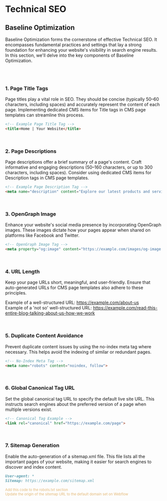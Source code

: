 # Technical SEO

## Baseline Optimization

Baseline Optimization forms the cornerstone of effective Technical SEO. It encompasses fundamental practices and settings that lay a strong foundation for enhancing your website's visibility in search engine results. In this section, we'll delve into the key components of Baseline Optimization.

<br>
<br>

### 1. Page Title Tags

Page titles play a vital role in SEO. They should be concise (typically 50–60 characters, including spaces) and accurately represent the content of each page. Implementing dedicated CMS items for Title tags in CMS page templates can streamline this process.

```markdown
<!-- Example Page Title Tag -->
<title>Home | Your Website</title>
```
<br>

### 2. Page Descriptions

Page descriptions offer a brief summary of a page's content. Craft informative and engaging descriptions (50–160 characters, or up to 300 characters, including spaces). Consider using dedicated CMS items for Description tags in CMS page templates.

```markdown
<!-- Example Page Description Tag -->
<meta name="description" content="Explore our latest products and services.">
```
<br>

### 3. OpenGraph Image

Enhance your website's social media presence by incorporating OpenGraph images. These images dictate how your pages appear when shared on platforms like Facebook and Twitter.

```markdown
<!-- OpenGraph Image Tag -->
<meta property="og:image" content="https://example.com/images/og-image.jpg">
```
<br>

### 4. URL Length

Keep your page URLs short, meaningful, and user-friendly. Ensure that auto-generated URLs for CMS page templates also adhere to these principles.

Example of a well-structured URL: https://example.com/about-us <br>
Example of a 'not so' well-structured URL: https://example.com/read-this-entire-blog-talking-about-us-how-we-work

<br>

### 5. Duplicate Content Avoidance

Prevent duplicate content issues by using the no-index meta tag where necessary. This helps avoid the indexing of similar or redundant pages.

```markdown
<!-- No-Index Meta Tag -->
<meta name="robots" content="noindex, follow">
```
<br>


### 6. Global Canonical Tag URL

Set the global canonical tag URL to specify the default live site URL. This instructs search engines about the preferred version of a page when multiple versions exist.

```markdown
<!-- Canonical Tag Example -->
<link rel="canonical" href="https://example.com/page">
```
<br>


### 7. Sitemap Generation

Enable the auto-generation of a sitemap.xml file. This file lists all the important pages of your website, making it easier for search engines to discover and index content.

```markdown
User-agent: *
Sitemap: https://example.com/sitemap.xml
```
<div style="color: #E3B774;  font-size: 80%;">
    Add this code to the robots.txt section<br>
    Update the origin of the sitemap URL to the default domain set on Webflow
</div>